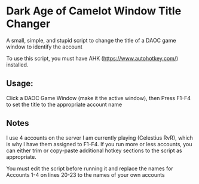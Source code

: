 # Dark Age of Camelot Window Title Changer
A small, simple, and stupid script to change the title of a DAOC game window to identify the account

To use this script, you must have AHK (https://www.autohotkey.com/) installed.

## Usage:
Click a DAOC Game Window (make it the active window), then Press F1-F4 to set the title to the appropriate account name

## Notes
I use 4 accounts on the server I am currently playing (Celestius RvR), which is why I have them assigned to F1-F4.
If you run more or less accounts, you can either trim or copy-paste additional hotkey sections to the script as appropriate.

You must edit the script before running it and replace the names for Accounts 1-4 on lines 20-23 to the names of your own accounts
